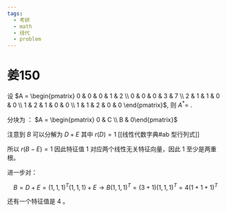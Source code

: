 ```yaml
---
tags:
  - 考研
  - math
  - 线代
  - problem
---
```



# 姜150
设 $A = \begin{pmatrix} 0 & 0 & 0 & 1 & 2 \\ 0 & 0 & 0 & 3 & 7 \\ 2 & 1 & 1 & 0 & 0 \\ 1 & 2 & 1 & 0 & 0 \\ 1 & 1 & 2 & 0 & 0 \end{pmatrix}$, 则 $A^* =$ .

分块为 ： $A = \begin{pmatrix} 0 & C \\ B & 0\end{pmatrix}$ 

注意到 $B$ 可以分解为 $D + E$ 其中 $r(D) = 1$   [[线性代数字典#ab 型行列式]]

所以 $r(B-E) = 1$ 因此特征值 $1$ 对应两个线性无关特征向量，因此 $1$ 至少是两重根。

进一步对：

$$
B = D+E = (1,1,1)^{T}(1,1,1) + E \to B(1,1,1)^{T} = (3+1)(1,1,1)^{T} = 4(1+1+1)^{T}
$$

还有一个特征值是 $4$ 。

